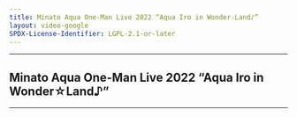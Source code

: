 ```yaml
---
title: Minato Aqua One-Man Live 2022 “Aqua Iro in Wonder☆Land♪”
layout: video-google
SPDX-License-Identifier: LGPL-2.1-or-later
---
```


---

## Minato Aqua One-Man Live 2022 “Aqua Iro in Wonder☆Land♪”

<div class="container">
  <video-js id="my-video" class="vjs-fluid vjs-layout-medium" controls preload="auto" poster="/assets/images/aqua1man.jpg">
    <source src="https://xx58j-my.sharepoint.com/:v:/g/personal/peekaboo_xx58j_onmicrosoft_com/EQc3rrAm0ylItrDH7K5_hcoB3K9mqU8uinYOIL8mDWivFw?download=1" type="video/mp4"/>
  </video-js>
</div>

---
